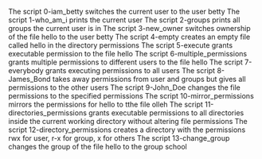 The script 0-iam_betty switches the current user to the user betty
The script 1-who_am_i prints the current user
The script 2-groups prints all groups the current user is in
The script 3-new_owner switches ownership of the  file hello to the user betty
The script 4-empty creates an empty file called hello in the directory permissions
The script 5-execute grants executable permission to the file hello
The script 6-multiple_permissions grants multiple permissions to different users to the file hello
The script 7-everybody grants executing permissions to all users
The script 8-James_Bond takes away permissions from user and groups but gives all permissions to the other users
The script 9-John_Doe changes the file permissions to the specified permissions
The script 10-mirror_permissions mirrors the permissions for hello to tthe file olleh
The script 11-directories_permissions grants executable permissions to all directories inside the current working directory without altering file permissions
The script 12-directory_permissions creates a directory with the permissions rwx for user, r-x for group, x for others
The script 13-change_group changes the group of the file hello to the group school
